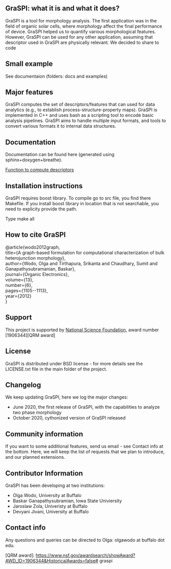 ## GraSPI: what it is and what it does?

GraSPI is a tool for morphology analysis. The first application was in the field of organic solar cells, where morphology affect the final performance of device. GraSPI helped us to quantify various morphological features. However, GraSPI can be used for any other application, assuming that descriptor used in GraSPI are physically relevant. We decided to share to code

## Small example

See documentaion (folders: docs and examples)

## Major features 

GraSPI computes the set of descriptors/features that can used for data analytics (e.g., to establish process-structure-property maps). GraSPI is implemented in C++ and uses bash as a scripting tool to encode basic analysis pipelines. GraSPI aims to handle multiple input formats, and tools to convert various formats it to internal data structures. 

## Documentation 

Documentation can be found here (generated using sphinx+doxygen+breathe). 

[Function to compute descriptors](https://owodolab.github.io/graspi/)

## Installation instructions 

GraSPI requires boost library. 
To compile go to src file, you find there Makefile. If you install boost library in location that is not searchable, you need to explicity provide the path. 


Type make all


## How to cite GraSPI

@article{wodo2012graph,  
  title={A graph-based formulation for computational characterization of bulk heterojunction morphology},  
  author={Wodo, Olga and Tirthapura, Srikanta and Chaudhary, Sumit and Ganapathysubramanian, Baskar},  
  journal={Organic Electronics},  
  volume={13},  
  number={6},  
  pages={1105--1113},  
  year={2012}  
}
 
## Support 

This project is supported by [National Science Foundation][NSF], award number [1906344][QRM award]

## License 

GraSPI is distributed under BSD license - for more details see the LICENSE.txt file in the main folder of the project. 

## Changelog 

We keep updating GraSPI, here we log the major changes:

* June 2020, the first release of GraSPI, with the capabilities to analyze two phase morphology
* October 2020, cythonized version of GraSPI released


## Community information 

If you want to some additional features, send us email - see Contact info at the bottom. Here, we will keep the list of requests that we plan to introduce, and our planned extensions. 

## Contributor Information

GraSPI has been developing at two institutions: 

* Olga Wodo, University at Buffalo 
* Baskar Ganapathysubramian,  Iowa State Univiersity 
* Jaroslaw Zola, Univeristy at Buffalo 
* Devyani Jivani, University at Buffalo


## Contact info

Any questions and queries can be directed to Olga: olgawodo at buffalo dot edu.  


[NSF]: https://www.nsf.gov/
[QRM award]: https://www.nsf.gov/awardsearch/showAward?AWD_ID=1906344&HistoricalAwards=false# graspi



